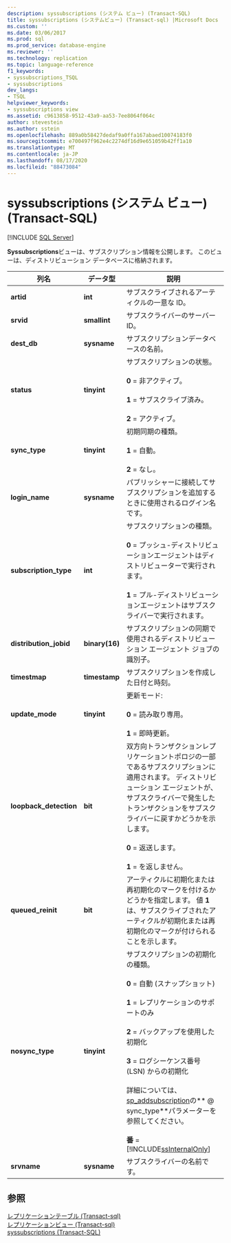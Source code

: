 ```yaml
---
description: syssubscriptions (システム ビュー) (Transact-SQL)
title: syssubscriptions (システムビュー) (Transact-sql) |Microsoft Docs
ms.custom: ''
ms.date: 03/06/2017
ms.prod: sql
ms.prod_service: database-engine
ms.reviewer: ''
ms.technology: replication
ms.topic: language-reference
f1_keywords:
- syssubscriptions_TSQL
- syssubscriptions
dev_langs:
- TSQL
helpviewer_keywords:
- syssubscriptions view
ms.assetid: c9613858-9512-43a9-aa53-7ee8064f064c
author: stevestein
ms.author: sstein
ms.openlocfilehash: 889a0b58427dedaf9a0ffa167abaed10074183f0
ms.sourcegitcommit: e700497f962e4c2274df16d9e651059b42ff1a10
ms.translationtype: MT
ms.contentlocale: ja-JP
ms.lasthandoff: 08/17/2020
ms.locfileid: "88473084"
---
```

# <a name="syssubscriptions-system-view-transact-sql"></a>syssubscriptions (システム ビュー) (Transact-SQL)
[!INCLUDE [SQL Server](../../includes/applies-to-version/sqlserver.md)]

  **Syssubscriptions**ビューは、サブスクリプション情報を公開します。 このビューは、ディストリビューション データベースに格納されます。  
  
|列名|データ型|説明|  
|-----------------|---------------|-----------------|  
|**artid**|**int**|サブスクライブされるアーティクルの一意な ID。|  
|**srvid**|**smallint**|サブスクライバーのサーバー ID。|  
|**dest_db**|**sysname**|サブスクリプションデータベースの名前。|  
|**status**|**tinyint**|サブスクリプションの状態。<br /><br /> **0** = 非アクティブ。<br /><br /> **1** = サブスクライブ済み。<br /><br /> **2** = アクティブ。|  
|**sync_type**|**tinyint**|初期同期の種類。<br /><br /> **1** = 自動。<br /><br /> **2** = なし。|  
|**login_name**|**sysname**|パブリッシャーに接続してサブスクリプションを追加するときに使用されるログイン名です。|  
|**subscription_type**|**int**|サブスクリプションの種類。<br /><br /> **0** = プッシュ-ディストリビューションエージェントはディストリビューターで実行されます。<br /><br /> **1** = プル-ディストリビューションエージェントはサブスクライバーで実行されます。|  
|**distribution_jobid**|**binary(16)**|サブスクリプションの同期で使用されるディストリビューション エージェント ジョブの識別子。|  
|**timestmap**|**timestamp**|サブスクリプションを作成した日付と時刻。|  
|**update_mode**|**tinyint**|更新モード:<br /><br /> **0** = 読み取り専用。<br /><br /> **1** = 即時更新。|  
|**loopback_detection**|**bit**|双方向トランザクションレプリケーショントポロジの一部であるサブスクリプションに適用されます。 ディストリビューション エージェントが、サブスクライバーで発生したトランザクションをサブスクライバーに戻すかどうかを示します。<br /><br /> **0** = 返送します。<br /><br /> **1** = を返しません。|  
|**queued_reinit**|**bit**|アーティクルに初期化または再初期化のマークを付けるかどうかを指定します。 値 **1** は、サブスクライブされたアーティクルが初期化または再初期化のマークが付けられることを示します。|  
|**nosync_type**|**tinyint**|サブスクリプションの初期化の種類。<br /><br /> **0** = 自動 (スナップショット)<br /><br /> **1** = レプリケーションのサポートのみ<br /><br /> **2** = バックアップを使用した初期化<br /><br /> **3** = ログシーケンス番号 (LSN) からの初期化<br /><br /> 詳細については、 [sp_addsubscription](../../relational-databases/system-stored-procedures/sp-addsubscription-transact-sql.md)の** \@ sync_type**パラメーターを参照してください。<br /><br /> **番** = [!INCLUDE[ssInternalOnly](../../includes/ssinternalonly-md.md)]|  
|**srvname**|**sysname**|サブスクライバーの名前です。|  
  
## <a name="see-also"></a>参照  
 [レプリケーションテーブル &#40;Transact-sql&#41;](../../relational-databases/system-tables/replication-tables-transact-sql.md)   
 [レプリケーションビュー &#40;Transact-sql&#41;](../../relational-databases/system-views/replication-views-transact-sql.md)   
 [syssubscriptions &#40;Transact-SQL&#41;](../../relational-databases/system-tables/syssubscriptions-transact-sql.md)  
  
  
